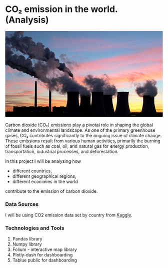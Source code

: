 # CO₂ emission in the world. (Analysis)

![Logo](https://github.com/tharangachaminda/co2_emission_analysis/blob/main/banner.jpg)

Carbon dioxide (CO₂) emissions play a pivotal role in shaping the global climate and environmental landscape. As one of the primary greenhouse gases, CO₂ contributes significantly to the ongoing issue of climate change. These emissions result from various human activities, primarily the burning of fossil fuels such as coal, oil, and natural gas for energy production, transportation, industrial processes, and deforestation.

In this project I will be analysing how 
- different countries, 
- different geographical regions, 
- different econimies in the world 

contribute to the emission of carbon dioxide.

### Data Sources
I will be using CO2 emission data set by country from [Kaggle](https://www.kaggle.com/datasets/ulrikthygepedersen/co2-emissions-by-country).

### Technologies and Tools
1. Pandas library
2. Numpy library
3. Folium - interactive map library
4. Plotly-dash for dashboarding
5. Tablue public for dashboarding



